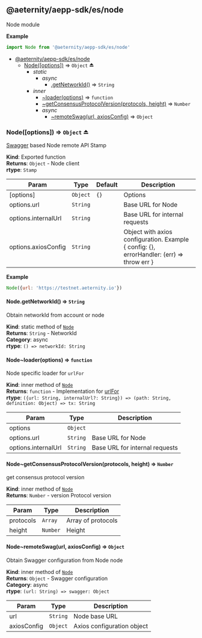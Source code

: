 <a id="module_@aeternity/aepp-sdk/es/node"></a>

## @aeternity/aepp-sdk/es/node
Node module

**Example**  
```js
import Node from '@aeternity/aepp-sdk/es/node'
```

* [@aeternity/aepp-sdk/es/node](#module_@aeternity/aepp-sdk/es/node)
    * [Node([options])](#exp_module_@aeternity/aepp-sdk/es/node--Node) ⇒ `Object` ⏏
        * _static_
            * _async_
                * [.getNetworkId()](#module_@aeternity/aepp-sdk/es/node--Node.getNetworkId) ⇒ `String`
        * _inner_
            * [~loader(options)](#module_@aeternity/aepp-sdk/es/node--Node..loader) ⇒ `function`
            * [~getConsensusProtocolVersion(protocols, height)](#module_@aeternity/aepp-sdk/es/node--Node..getConsensusProtocolVersion) ⇒ `Number`
            * _async_
                * [~remoteSwag(url, axiosConfig)](#module_@aeternity/aepp-sdk/es/node--Node..remoteSwag) ⇒ `Object`

<a id="exp_module_@aeternity/aepp-sdk/es/node--Node"></a>

### Node([options]) ⇒ `Object` ⏏
[Swagger](Swagger) based Node remote API Stamp

**Kind**: Exported function  
**Returns**: `Object` - Node client  
**rtype**: `Stamp`

| Param | Type | Default | Description |
| --- | --- | --- | --- |
| [options] | `Object` | <code>{}</code> | Options |
| options.url | `String` |  | Base URL for Node |
| options.internalUrl | `String` |  | Base URL for internal requests |
| options.axiosConfig | `String` |  | Object with axios configuration. Example { config: {}, errorHandler: (err) => throw err } |

**Example**  
```js
Node({url: 'https://testnet.aeternity.io'})
```
<a id="module_@aeternity/aepp-sdk/es/node--Node.getNetworkId"></a>

#### Node.getNetworkId() ⇒ `String`
Obtain networkId from account or node

**Kind**: static method of [`Node`](#exp_module_@aeternity/aepp-sdk/es/node--Node)  
**Returns**: `String` - NetworkId  
**Category**: async  
**rtype**: `() => networkId: String`
<a id="module_@aeternity/aepp-sdk/es/node--Node..loader"></a>

#### Node~loader(options) ⇒ `function`
Node specific loader for `urlFor`

**Kind**: inner method of [`Node`](#exp_module_@aeternity/aepp-sdk/es/node--Node)  
**Returns**: `function` - Implementation for [urlFor](urlFor)  
**rtype**: `({url: String, internalUrl?: String}) => (path: String, definition: Object) => tx: String`

| Param | Type | Description |
| --- | --- | --- |
| options | `Object` |  |
| options.url | `String` | Base URL for Node |
| options.internalUrl | `String` | Base URL for internal requests |

<a id="module_@aeternity/aepp-sdk/es/node--Node..getConsensusProtocolVersion"></a>

#### Node~getConsensusProtocolVersion(protocols, height) ⇒ `Number`
get consensus protocol version

**Kind**: inner method of [`Node`](#exp_module_@aeternity/aepp-sdk/es/node--Node)  
**Returns**: `Number` - version Protocol version  

| Param | Type | Description |
| --- | --- | --- |
| protocols | `Array` | Array of protocols |
| height | `Number` | Height |

<a id="module_@aeternity/aepp-sdk/es/node--Node..remoteSwag"></a>

#### Node~remoteSwag(url, axiosConfig) ⇒ `Object`
Obtain Swagger configuration from Node node

**Kind**: inner method of [`Node`](#exp_module_@aeternity/aepp-sdk/es/node--Node)  
**Returns**: `Object` - Swagger configuration  
**Category**: async  
**rtype**: `(url: String) => swagger: Object`

| Param | Type | Description |
| --- | --- | --- |
| url | `String` | Node base URL |
| axiosConfig | `Object` | Axios configuration object |

